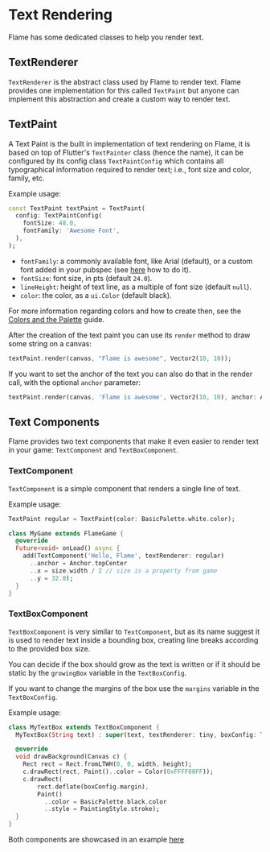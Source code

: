 # Text Rendering

Flame has some dedicated classes to help you render text.

## TextRenderer

`TextRenderer` is the abstract class used by Flame to render text. Flame provides one
implementation for this called `TextPaint` but anyone can implement this abstraction
and create a custom way to render text.

## TextPaint

A Text Paint is the built in implementation of text rendering on Flame, it is based on top of
Flutter's `TextPainter` class (hence the name), it can be configured by its config class
`TextPaintConfig` which contains all typographical information required to render text; i.e., font
size and color, family, etc.

Example usage:

```dart
const TextPaint textPaint = TextPaint(
  config: TextPaintConfig(
    fontSize: 48.0,
    fontFamily: 'Awesome Font',
  ),
);
```

 - `fontFamily`: a commonly available font, like Arial (default), or a custom font added in your
 pubspec (see [here](https://flutter.io/custom-fonts/) how to do it).
 - `fontSize`: font size, in pts (default `24.0`).
 - `lineHeight`: height of text line, as a multiple of font size (default `null`).
 - `color`: the color, as a `ui.Color` (default black).

For more information regarding colors and how to create then, see the
[Colors and the Palette](palette.md) guide.

After the creation of the text paint you can use its `render` method to draw some string on a canvas:

```dart
textPaint.render(canvas, "Flame is awesome", Vector2(10, 10));
```

If you want to set the anchor of the text you can also do that in the render call, with the optional
`anchor` parameter:

```dart
textPaint.render(canvas, 'Flame is awesome', Vector2(10, 10), anchor: Anchor.topCenter);
```

## Text Components

Flame provides two text components that make it even easier to render text in your game:
`TextComponent` and `TextBoxComponent`.

### TextComponent

`TextComponent` is a simple component that renders a single line of text.

Example usage:

```dart
TextPaint regular = TextPaint(color: BasicPalette.white.color);

class MyGame extends FlameGame {
  @override
  Future<void> onLoad() async {
    add(TextComponent('Hello, Flame', textRenderer: regular)
      ..anchor = Anchor.topCenter
      ..x = size.width / 2 // size is a property from game
      ..y = 32.0);
  }
}
```

### TextBoxComponent

`TextBoxComponent` is very similar to `TextComponent`, but as its name suggest it is used to render
text inside a bounding box, creating line breaks according to the provided box size.

You can decide if the box should grow as the text is written or if it should be static by the
`growingBox` variable in the `TextBoxConfig`.

If you want to change the margins of the box use the `margins` variable in the `TextBoxConfig`.

Example usage:

```dart
class MyTextBox extends TextBoxComponent {
  MyTextBox(String text) : super(text, textRenderer: tiny, boxConfig: TextBoxConfig(timePerChar: 0.05));

  @override
  void drawBackground(Canvas c) {
    Rect rect = Rect.fromLTWH(0, 0, width, height);
    c.drawRect(rect, Paint()..color = Color(0xFFFF00FF));
    c.drawRect(
        rect.deflate(boxConfig.margin),
        Paint()
          ..color = BasicPalette.black.color
          ..style = PaintingStyle.stroke);
  }
}
```

Both components are showcased in an example
[here](https://github.com/flame-engine/flame/tree/main/examples/lib/stories/rendering/text.dart)

